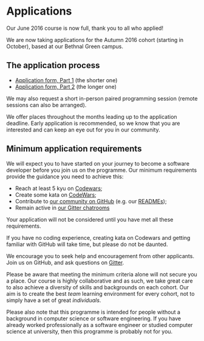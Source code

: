 # Applications

Our June 2016 course is now full, thank you to all who applied!

We are now taking applications for the Autumn 2016 cohort (starting in October), based at our Bethnal Green campus.

## The application process

+ [Application form, Part 1](apply1.html) (the shorter one)
+ [Application form, Part 2](apply2.html) (the longer one)

We may also request a short in-person paired programming session (remote sessions can also be arranged).

We offer places throughout the months leading up to the application deadline. Early application is recommended, so we know that you are interested and can keep an eye out for you in our community.

## Minimum application requirements

We will expect you to have started on your journey to become a software developer before you join us on the programme. Our minimum requirements provide the guidance you need to achieve this:

+ Reach at least 5 kyu on [Codewars](http://www.codewars.com/?language=javascript);
+ Create some kata on [CodeWars](http://www.codewars.com/kata/new);
+ Contribute to [our community on GitHub](https://github.com/codingforeveryone)
(e.g. our [READMEs](https://github.com/codingforeveryone/READMEs));
+ Remain active in [our Gitter chatrooms](https://gitter.im/codingforeveryone)

Your application will not be considered until you have met all these requirements.

If you have no coding experience, creating kata on Codewars and getting familiar with GitHub will take time, but please do not be daunted. 

We encourage you to seek help and encouragement from other applicants. Join us on GitHub, and ask questions on [Gitter](https://gitter.im/codingforeveryone).

Please be aware that meeting the minimum criteria alone will not secure you a place. Our course is highly collaborative and as such, we take great care to also achieve a diversity of skills and backgrounds on each cohort. Our aim is to create the best _team_ learning environment for every cohort, not to simply have a set of great _individuals_.

Please also note that this programme is intended for people without a background in computer science or software engineering. If you have already worked professionally as a software engineer or studied computer science at university, then this programme is probably not for you.